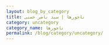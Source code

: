 ```yaml
---
layout: blog_by_category
title: ناجورها | سید ناصر حسنی
category: uncategory
category_name: ناجورها
permalink: /blog/category/uncategory/
---
```

